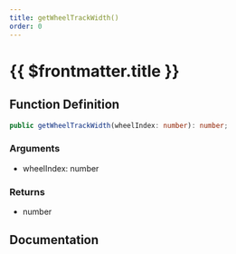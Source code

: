 ```yaml
---
title: getWheelTrackWidth()
order: 0
---
```


# {{ $frontmatter.title }}

<!--@include: ./getWheelTrackWidth_partial_header.md-->

## Function Definition

```ts
public getWheelTrackWidth(wheelIndex: number): number;
```

### Arguments

* wheelIndex: number

### Returns

* number

## Documentation

<!--@include: ./getWheelTrackWidth_partial_footer.md-->
